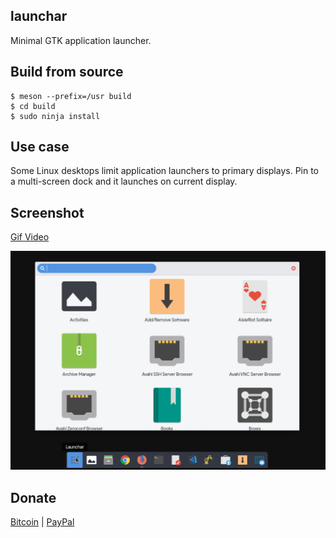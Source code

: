 launchar
--------

Minimal GTK application launcher.


## Build from source

```
$ meson --prefix=/usr build
$ cd build
$ sudo ninja install
```

## Use case

Some Linux desktops limit application launchers to primary displays.
Pin to a multi-screen dock and it launches on current display.

## Screenshot

[Gif Video](demonstration.gif)

![screenshot](screenshot.png)


## Donate

[Bitcoin](bitcoin:1GTHYEDiy2C7RzXn5nY4wVRaEN2GvLjwZN) | [PayPal](https://paypal.me/abiosoft)

